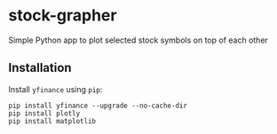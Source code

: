 # stock-grapher
Simple Python app to plot selected stock symbols on top of each other

Installation
------------

Install ``yfinance`` using ``pip``:

``` code:: bash
pip install yfinance --upgrade --no-cache-dir
pip install plotly
pip install matplotlib
```
